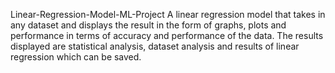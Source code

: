Linear-Regression-Model-ML-Project
A linear regression model that takes in any dataset and displays the result in the form of graphs, plots and performance in terms of accuracy and performance of the data. The results displayed are statistical analysis, dataset analysis and results of linear regression which can be saved.
